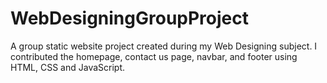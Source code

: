 # WebDesigningGroupProject
A group static website project created during my Web Designing subject. I contributed the homepage, contact us page, navbar, and footer using HTML, CSS and JavaScript.
